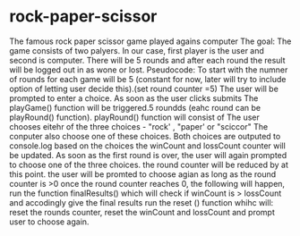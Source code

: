 # rock-paper-scissor
The famous rock paper scissor game played agains computer
The goal:
The game consists of two palyers.
In our case, first player is the user and second is computer.
There will be 5 rounds and after each round the result will be logged out in as wone or lost.
Pseudocode:
To start with the numner of rounds for each game will be 5 (constant for now, later will try to include option of letting user decide this).(set round counter =5)
The user will be prompted to enter a choice.
As soon as the user clicks submits 
The playGame() function will be triggered.5 roundds (eahc round can be playRound() function).
playRound() function will consist of 
The user chooses eitehr of the three choices - "rock' , "paper' or "sciccor"
The conputer also choose one of these choices.
Both choices are outputed to console.log
based on the choices the winCount and lossCount counter will be updated.
As soon as the first round is over, the user will again prompted to choose one of the three choices.
the round counter will be reduced by at this point.
the user will be promted to choose agian as long as the round counter is >0
once the round counter reaches 0, the following will happen,
run the function finalResults() which will check if winCount is > lossCount and accodingly give the final results
run the reset () function whihc will:
reset the rounds counter, reset the winCount and lossCount and prompt user to choose again.
